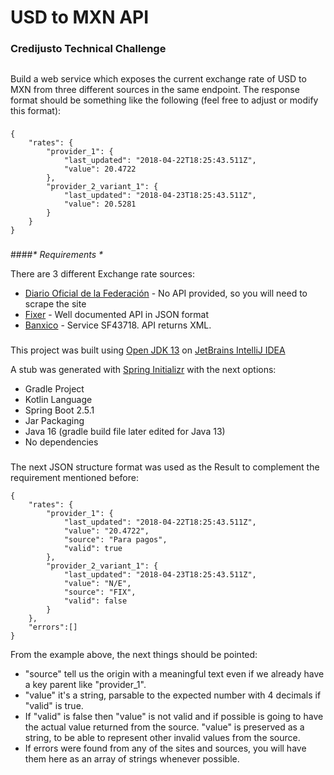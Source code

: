 # USD to MXN API

### Credijusto Technical Challenge
##
Build a web service which exposes the current exchange rate of USD to MXN from three
different sources in the same endpoint. The response format should be something like the
following (feel free to adjust or modify this format):
###
    {
        "rates": {
            "provider_1": {
                "last_updated": "2018-04-22T18:25:43.511Z",
                "value": 20.4722
            },
            "provider_2_variant_1": {
                "last_updated": "2018-04-23T18:25:43.511Z",
                "value": 20.5281
            }
        }
    }
###
####<i>* Requirements *</i>

There are 3 different Exchange rate sources:

* [Diario Oficial de la Federación](https://www.banxico.org.mx/tipcamb/tipCamMIAction.do) - No API provided, so you will need to scrape the site
* [Fixer](https://fixer.io/) - Well documented API in JSON format
* [Banxico](https://www.banxico.org.mx/SieAPIRest/service/v1/doc/consultaDatosSerieRango) - Service SF43718. API returns XML.

###
This project was built using [Open JDK 13](http://jdk.java.net/java-se-ri/13)
on [JetBrains IntelliJ IDEA](https://www.jetbrains.com/es-es/idea/)

A stub was generated with [Spring Initializr](https://start.spring.io/) with the next options:
* Gradle Project
* Kotlin Language
* Spring Boot 2.5.1
* Jar Packaging
* Java 16 (gradle build file later edited for Java 13)
* No dependencies

###
The next JSON structure format was used as the Result to complement the requirement mentioned before:

    {
        "rates": {
            "provider_1": {
                "last_updated": "2018-04-22T18:25:43.511Z",
                "value": "20.4722",
                "source": "Para pagos",
                "valid": true
            },
            "provider_2_variant_1": {
                "last_updated": "2018-04-23T18:25:43.511Z",
                "value": "N/E",
                "source": "FIX",
                "valid": false
            }
        },
        "errors":[]
    }

From the example above, the next things should be pointed:
* "source" tell us the origin with a meaningful text even if we already have a key parent like "provider_1".
* "value" it's a string, parsable to the expected number with 4 decimals if "valid" is true.
* If "valid" is false then "value" is not valid and if possible is going to have the actual value returned
  from the source. "value" is preserved as a string, to be able to represent other invalid values from the source.
* If errors were found from any of the sites and sources, you will have them here as an array of strings
  whenever possible.